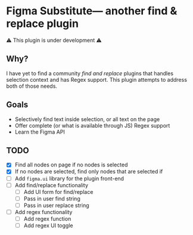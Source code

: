 # Figma Substitute— another find & replace plugin

:warning: This plugin is under development :warning:

## Why?

I have yet to find a community _find and replace_ plugins that handles selection context and has Regex support. This plugin attempts to address both of those needs.

## Goals

- Selectively find text inside selection, or all text on the page
- Offer complete (or what is available through JS) Regex support
- Learn the Figma API

## TODO

- [x] Find all nodes on page if no nodes is selected
- [x] If no nodes are selected, find only nodes that are selected if
- [ ] Add `figma.ui` library for the plugin front-end
- [ ] Add find/replace functionality
  - [ ] Add UI form for find/replace
  - [ ] Pass in user find string
  - [ ] Pass in user replace string
- [ ] Add regex functionality
  - [ ] Add regex function
  - [ ] Add regex UI toggle
